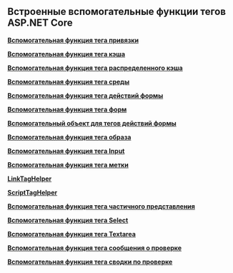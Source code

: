 ## <a name="built-in-aspnet-core-tag-helpers"></a>Встроенные вспомогательные функции тегов ASP.NET Core

**[Вспомогательная функция тега привязки](xref:mvc/views/tag-helpers/builtin-th/anchor-tag-helper)**

**[Вспомогательная функция тега кэша](xref:mvc/views/tag-helpers/builtin-th/cache-tag-helper)**

**[Вспомогательная функция тега распределенного кэша](xref:mvc/views/tag-helpers/builtin-th/distributed-cache-tag-helper)**

**[Вспомогательная функция тега среды](xref:mvc/views/tag-helpers/builtin-th/environment-tag-helper)**

**[Вспомогательная функция тега действий формы](xref:mvc/views/working-with-forms#the-form-action-tag-helper)**

**[Вспомогательная функция тега форм](xref:mvc/views/working-with-forms#the-form-tag-helper)**

**[Вспомогательный объект для тегов действий формы](xref:mvc/views/working-with-forms#the-form-action-tag-helper)**

**[Вспомогательная функция тега образа](xref:mvc/views/tag-helpers/builtin-th/image-tag-helper)**

**[Вспомогательная функция тега Input](xref:mvc/views/working-with-forms#the-input-tag-helper)**

**[Вспомогательная функция тега метки](xref:mvc/views/working-with-forms#the-label-tag-helper)**

**[LinkTagHelper](xref:mvc/views/tag-helpers/builtin-th/link-tag-helper)**

[comment]: **[OptionTagHelper](xref:mvc/views/tag-helpers/builtin-th/option-tag-helper)**

**[ScriptTagHelper](xref:mvc/views/tag-helpers/builtin-th/script-tag-helper)**

**[Вспомогательная функция тега частичного представления](xref:mvc/views/tag-helpers/builtin-th/partial-tag-helper)**

**[Вспомогательная функция тега Select](xref:mvc/views/working-with-forms#the-select-tag-helper)**

**[Вспомогательная функция тега Textarea](xref:mvc/views/working-with-forms#the-textarea-tag-helper)**

**[Вспомогательная функция тега сообщения о проверке](xref:mvc/views/working-with-forms#the-validation-message-tag-helper)**

**[Вспомогательная функция тега сводки по проверке](xref:mvc/views/working-with-forms#the-validation-summary-tag-helper)**